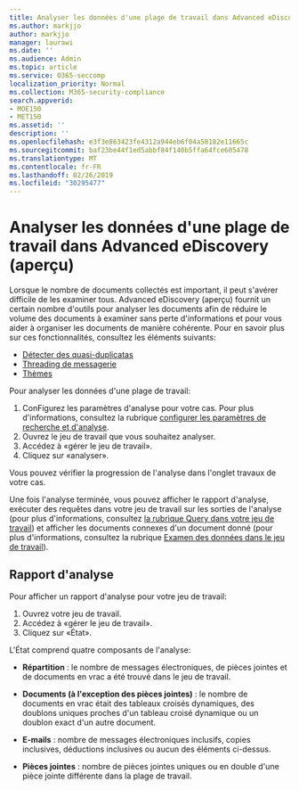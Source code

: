 ```yaml
---
title: Analyser les données d'une plage de travail dans Advanced eDiscovery (aperçu)
ms.author: markjjo
author: markjjo
manager: laurawi
ms.date: ''
ms.audience: Admin
ms.topic: article
ms.service: O365-seccomp
localization_priority: Normal
ms.collection: M365-security-compliance
search.appverid:
- MOE150
- MET150
ms.assetid: ''
description: ''
ms.openlocfilehash: e3f3e863423fe4312a944eb6f04a58182e11665c
ms.sourcegitcommit: baf23be44f1ed5abbf84f140b5ffa64fce605478
ms.translationtype: MT
ms.contentlocale: fr-FR
ms.lasthandoff: 02/26/2019
ms.locfileid: "30295477"
---
```

# <a name="analyze-data-in-a-working-set-in-advanced-ediscovery-preview"></a>Analyser les données d'une plage de travail dans Advanced eDiscovery (aperçu)

Lorsque le nombre de documents collectés est important, il peut s'avérer difficile de les examiner tous. Advanced eDiscovery (aperçu) fournit un certain nombre d'outils pour analyser les documents afin de réduire le volume des documents à examiner sans perte d'informations et pour vous aider à organiser les documents de manière cohérente. Pour en savoir plus sur ces fonctionnalités, consultez les éléments suivants:

- [Détecter des quasi-duplicatas](near-duplicates.md)
- [Threading de messagerie](email-threading.md)
- [Thèmes](themes.md)

Pour analyser les données d'une plage de travail:

1. ConFigurez les paramètres d'analyse pour votre cas. Pour plus d'informations, consultez la rubrique [configurer les paramètres de recherche et d'analyse](configure-search-analytics-settings.md).
2. Ouvrez le jeu de travail que vous souhaitez analyser.
3. Accédez à «gérer le jeu de travail».
4. Cliquez sur «analyser».

Vous pouvez vérifier la progression de l'analyse dans l'onglet travaux de votre cas.

 Une fois l'analyse terminée, vous pouvez afficher le rapport d'analyse, exécuter des requêtes dans votre jeu de travail sur les sorties de l'analyse (pour plus d'informations, consultez [la rubrique Query dans votre jeu de travail](working-set-search.md)) et afficher les documents connexes d'un document donné (pour plus d'informations, consultez la rubrique [ Examen des données dans le jeu de travail](reviewing-data-in-working-set.md)).

## <a name="analytics-report"></a>Rapport d'analyse

Pour afficher un rapport d'analyse pour votre jeu de travail:

1. Ouvrez votre jeu de travail.
2. Accédez à «gérer le jeu de travail».
3. Cliquez sur «État».

L'État comprend quatre composants de l'analyse:

- **Répartition** : le nombre de messages électroniques, de pièces jointes et de documents en vrac a été trouvé dans le jeu de travail.

- **Documents (à l'exception des pièces jointes)** : le nombre de documents en vrac était des tableaux croisés dynamiques, des doublons uniques proches d'un tableau croisé dynamique ou un doublon exact d'un autre document.

- **E-mails** : nombre de messages électroniques inclusifs, copies inclusives, déductions inclusives ou aucun des éléments ci-dessus.

- **Pièces jointes** : nombre de pièces jointes uniques ou en double d'une pièce jointe différente dans la plage de travail.